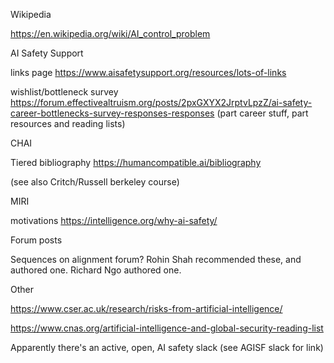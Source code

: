 Wikipedia 

https://en.wikipedia.org/wiki/AI_control_problem


AI Safety Support

links page https://www.aisafetysupport.org/resources/lots-of-links

wishlist/bottleneck survey
https://forum.effectivealtruism.org/posts/2pxGXYX2JrptvLpzZ/ai-safety-career-bottlenecks-survey-responses-responses
(part career stuff, part resources and reading lists)


CHAI

Tiered bibliography https://humancompatible.ai/bibliography

(see also Critch/Russell berkeley course)

MIRI

motivations https://intelligence.org/why-ai-safety/


Forum posts

Sequences on alignment forum? Rohin Shah recommended these, and authored one.
Richard Ngo authored one.



Other

https://www.cser.ac.uk/research/risks-from-artificial-intelligence/

https://www.cnas.org/artificial-intelligence-and-global-security-reading-list

Apparently there's an active, open, AI safety slack (see AGISF slack for link)
